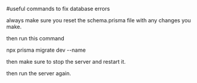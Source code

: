 #useful commands to fix database errors

always make sure you reset the schema.prisma file with any changes you make.

then run this command

npx prisma migrate dev --name <name of migration> 

then make sure to stop the server and restart it.

then run the server again.